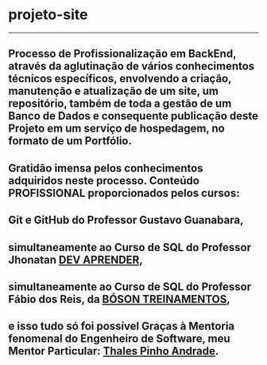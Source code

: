 #  **projeto-site**
***

## Processo de Profissionalização em BackEnd, através da aglutinação de vários conhecimentos técnicos específicos, envolvendo a criação, manutenção e atualização de um site, um repositório, também de toda a gestão de um Banco de Dados e consequente publicação deste Projeto em um serviço de hospedagem, no formato de um Portfólio.

## Gratidão imensa pelos conhecimentos adquiridos neste processo. Conteúdo PROFISSIONAL proporcionados pelos cursos:

## Git e GitHub do Professor Gustavo Guanabara, 

## simultaneamente ao Curso de SQL do Professor Jhonatan [DEV APRENDER](https://www.youtube.com/watch?v=rX2I7OjLqWE&t=1202s), 

## simultaneamente ao Curso de SQL do Professor Fábio dos Reis, da [BÓSON TREINAMENTOS](https://www.youtube.com/playlist?list=PLUVQYtT4sZlIqKQrchkega1tizlz9OmRo),

## e isso tudo só foi possível Graças à Mentoria fenomenal do Engenheiro de Software, meu Mentor Particular: [Thales Pinho Andrade](https://www.instagram.com/thalespa/).
